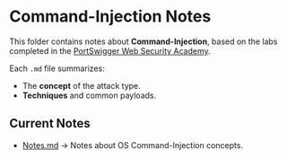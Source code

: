 # Command-Injection Notes

This folder contains notes about **Command-Injection**, based on the labs completed in the [PortSwigger Web Security Academy](https://portswigger.net/web-security).

Each `.md` file summarizes:
- The **concept** of the attack type.
- **Techniques** and common payloads.

## Current Notes
- [Notes.md](Notes.md) → Notes about OS Command-Injection concepts.

